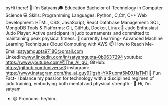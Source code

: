 byHi there! 👋 I'm Satyam
🎓 Education
Bachelor of Technology in Computer Science
💻 Skills: Programming Languages: Python, C,C#, C++
Web Development: HTML, CSS, JavaScript, React
Database Management: SQL, MongoDB
Tools & Platforms: Git, GitHub, Docker, Linux
🥋 Judo Enthusiast
Judo Player: Active participant in judo tournaments and committed to maintaining peak physical fitness.
🌱 currently Learning-
Advanced Machine Learning Techniques
Cloud Computing with AWS
📫 How to Reach Me-
Email:satyamgupta97180@gmail.com LinkedIn:www.linkedin.com/in/satyamgupta-0b0637294
youtube: https://www.youtube.com/@The_AI_gUi
GitHub: https://github.com/universe3
instagram: https://www.instagram.com/the_ai_guy9?igsh=YXRubmt5MXU1aTM1
🚀 Fun Fact-
I balance my passion for technology with a disciplined regimen of judo training, embodying both mental and physical strength.- 👋 Hi, I’m satyam 
- 😄 Pronouns: he/him.
